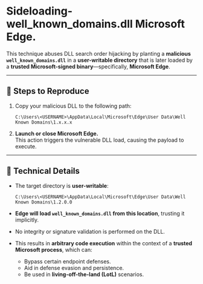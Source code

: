 # Sideloading-well_known_domains.dll  Microsoft Edge.

This technique abuses DLL search order hijacking by planting a **malicious `well_known_domains.dll`** in a **user-writable directory** that is later loaded by a **trusted Microsoft-signed binary**—specifically, **Microsoft Edge**.

---

## 🔧 Steps to Reproduce

1. Copy your malicious DLL to the following path:
   ```
   C:\Users\<USERNAME>\AppData\Local\Microsoft\Edge\User Data\Well Known Domains\1.x.x.x
   ```

2. **Launch or close Microsoft Edge.**  
   This action triggers the vulnerable DLL load, causing the payload to execute.

---

## 🧠 Technical Details

- The target directory is **user-writable**:
  ```
  C:\Users\<USERNAME>\AppData\Local\Microsoft\Edge\User Data\Well Known Domains\1.2.0.0
  ```

- **Edge will load `well_known_domains.dll` from this location**, trusting it implicitly.

- No integrity or signature validation is performed on the DLL.

- This results in **arbitrary code execution** within the context of a **trusted Microsoft process**, which can:
  - Bypass certain endpoint defenses.
  - Aid in defense evasion and persistence.
  - Be used in **living-off-the-land (LotL)** scenarios.
